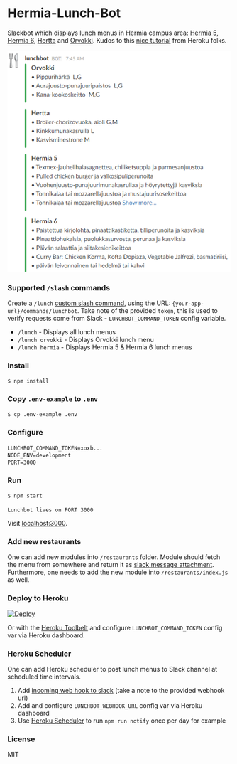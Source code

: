# Hermia-Lunch-Bot

Slackbot which displays lunch menus in Hermia campus area: [Hermia 5](http://www.sodexo.fi/hermia5), [Hermia 6](http://www.sodexo.fi/hermia6), [Hertta](http://www.linkosuo.fi/kahvilat/ravintola-hertta.html) and [Orvokki](http://www.linkosuo.fi/kahvilat/ravintola-orvokki.html). Kudos to this [nice tutorial](https://blog.heroku.com/archives/2016/3/9/how-to-deploy-your-slack-bots-to-heroku) from Heroku folks.

![Hermia-Lunch-Bot](https://raw.githubusercontent.com/jlampain/hermia-lunch-bot/master/sample/lunchbot.png "Hermia-Lunch-Bot")

### Supported `/slash` commands

Create a `/lunch` [custom slash command](https://api.slack.com/slash-commands), using the URL: `{your-app-url}/commands/lunchbot`. Take note of the provided `token`, this is used to verify requests come from Slack - `LUNCHBOT_COMMAND_TOKEN` config variable.

- `/lunch` - Displays all lunch menus
- `/lunch orvokki` - Displays Orvokki lunch menu
- `/lunch hermia` - Displays Hermia 5 & Hermia 6 lunch menus

### Install

```shell
$ npm install
```

### Copy `.env-example` to `.env`

```shell
$ cp .env-example .env
```

### Configure

```shell
LUNCHBOT_COMMAND_TOKEN=xoxb...
NODE_ENV=development
PORT=3000
```
### Run

```shell
$ npm start

Lunchbot lives on PORT 3000
```

Visit [localhost:3000](http://localhost:3000).

### Add new restaurants

One can add new modules into `/restaurants` folder. Module should fetch the menu from somewhere and return it as [slack message attachment](https://api.slack.com/docs/attachments). Furthermore, one needs to add the new module into `/restaurants/index.js` as well.

### Deploy to Heroku

[![Deploy](https://www.herokucdn.com/deploy/button.svg)](https://heroku.com/deploy)

Or with the [Heroku Toolbelt](https://toolbelt.heroku.com) and configure `LUNCHBOT_COMMAND_TOKEN` config var via Heroku dashboard.

### Heroku Scheduler

One can add Heroku scheduler to post lunch menus to Slack channel at scheduled time intervals. 

1. Add [incoming web hook to slack](https://my.slack.com/services/new/incoming-webhook/) (take a note to the provided webhook url)
2. Add and configure `LUNCHBOT_WEBHOOK_URL` config var via Heroku dashboard
3. Use [Heroku Scheduler](https://devcenter.heroku.com/articles/scheduler) to run `npm run notify` once per day for example

### License

MIT